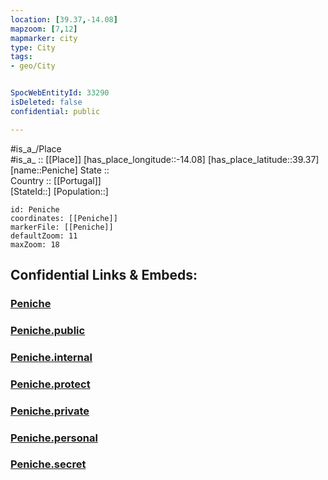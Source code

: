 ```yaml
---
location: [39.37,-14.08] 
mapzoom: [7,12] 
mapmarker: city 
type: City
tags:
- geo/City


SpocWebEntityId: 33290
isDeleted: false
confidential: public

---
```

#is_a_/Place  
#is_a_ :: [[Place]] 
[has_place_longitude::-14.08] 
[has_place_latitude::39.37] 
[name::Peniche] 
State ::  
Country :: [[Portugal]]  
[StateId::] 
[Population::] 



```leaflet
id: Peniche
coordinates: [[Peniche]] 
markerFile: [[Peniche]] 
defaultZoom: 11 
maxZoom: 18
```


## Confidential Links & Embeds: 

### [Peniche](/_Standards/Earth/Continent/Europe/Europe~South/Portugal/City/Peniche.md) 

### [Peniche.public](/_public/Earth/Continent/Europe/Europe~South/Portugal/City/Peniche.public.md) 

### [Peniche.internal](/_internal/Earth/Continent/Europe/Europe~South/Portugal/City/Peniche.internal.md) 

### [Peniche.protect](/_protect/Earth/Continent/Europe/Europe~South/Portugal/City/Peniche.protect.md) 

### [Peniche.private](/_private/Earth/Continent/Europe/Europe~South/Portugal/City/Peniche.private.md) 

### [Peniche.personal](/_personal/Earth/Continent/Europe/Europe~South/Portugal/City/Peniche.personal.md) 

### [Peniche.secret](/_secret/Earth/Continent/Europe/Europe~South/Portugal/City/Peniche.secret.md)

